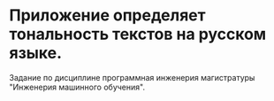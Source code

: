 # Приложение определяет тональность текстов на русском языке.
Задание по дисциплине программная инженерия магистратуры "Инженерия машинного обучения".
